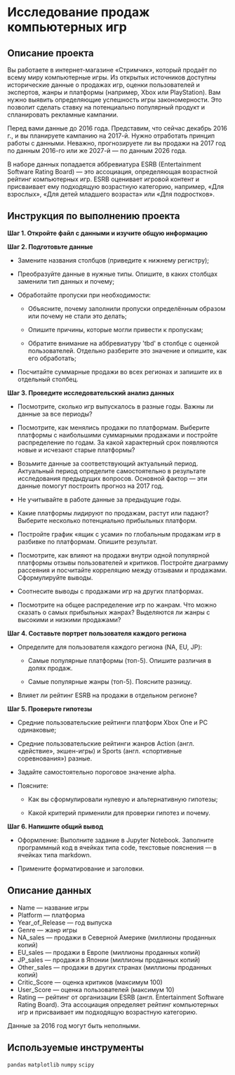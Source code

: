 # Исследование продаж компьютерных игр
## Описание проекта
Вы работаете в интернет-магазине «Стримчик», который продаёт по всему миру компьютерные игры. Из открытых источников доступны исторические данные о продажах игр, оценки пользователей и экспертов, жанры и платформы (например, Xbox или PlayStation). Вам нужно выявить определяющие успешность игры закономерности. Это позволит сделать ставку на потенциально популярный продукт и спланировать рекламные кампании.

Перед вами данные до 2016 года. Представим, что сейчас декабрь 2016 г., и вы планируете кампанию на 2017-й. Нужно отработать принцип работы с данными. Неважно, прогнозируете ли вы продажи на 2017 год по данным 2016-го или же 2027-й — по данным 2026 года.

В наборе данных попадается аббревиатура ESRB (Entertainment Software Rating Board) — это ассоциация, определяющая возрастной рейтинг компьютерных игр. ESRB оценивает игровой контент и присваивает ему подходящую возрастную категорию, например, «Для взрослых», «Для детей младшего возраста» или «Для подростков».

## Инструкция по выполнению проекта
**Шаг 1. Откройте файл с данными и изучите общую информацию**

**Шаг 2. Подготовьте данные**

- Замените названия столбцов (приведите к нижнему регистру);

- Преобразуйте данные в нужные типы. Опишите, в каких столбцах заменили тип данных и почему;

- Обработайте пропуски при необходимости:

  - Объясните, почему заполнили пропуски определённым образом или почему не стали это делать;

  - Опишите причины, которые могли привести к пропускам;

  - Обратите внимание на аббревиатуру 'tbd' в столбце с оценкой пользователей. Отдельно разберите это значение и опишите, как его обработать;

- Посчитайте суммарные продажи во всех регионах и запишите их в отдельный столбец.

**Шаг 3. Проведите исследовательский анализ данных**

- Посмотрите, сколько игр выпускалось в разные годы. Важны ли данные за все периоды?

- Посмотрите, как менялись продажи по платформам. Выберите платформы с наибольшими суммарными продажами и постройте распределение по годам. За какой характерный срок появляются новые и исчезают старые платформы?

- Возьмите данные за соответствующий актуальный период. Актуальный период определите самостоятельно в результате исследования предыдущих вопросов. Основной фактор — эти данные помогут построить прогноз на 2017 год.

- Не учитывайте в работе данные за предыдущие годы.

- Какие платформы лидируют по продажам, растут или падают? Выберите несколько потенциально прибыльных платформ.

- Постройте график «ящик с усами» по глобальным продажам игр в разбивке по платформам. Опишите результат.

- Посмотрите, как влияют на продажи внутри одной популярной платформы отзывы пользователей и критиков. Постройте диаграмму рассеяния и посчитайте корреляцию между отзывами и продажами. Сформулируйте выводы.

- Соотнесите выводы с продажами игр на других платформах.

- Посмотрите на общее распределение игр по жанрам. Что можно сказать о самых прибыльных жанрах? Выделяются ли жанры с высокими и низкими продажами?

**Шаг 4. Составьте портрет пользователя каждого региона**

- Определите для пользователя каждого региона (NA, EU, JP):

  - Самые популярные платформы (топ-5). Опишите различия в долях продаж.

  - Самые популярные жанры (топ-5). Поясните разницу.

- Влияет ли рейтинг ESRB на продажи в отдельном регионе?

**Шаг 5. Проверьте гипотезы**

- Средние пользовательские рейтинги платформ Xbox One и PC одинаковые;

- Средние пользовательские рейтинги жанров Action (англ. «действие», экшен-игры) и Sports (англ. «спортивные соревнования») разные.

- Задайте самостоятельно пороговое значение alpha.

- Поясните:
  - Как вы сформулировали нулевую и альтернативную гипотезы;

  - Какой критерий применили для проверки гипотез и почему.

**Шаг 6. Напишите общий вывод**

- Оформление: Выполните задание в Jupyter Notebook. Заполните программный код в ячейках типа code, текстовые пояснения — в ячейках типа markdown. 

- Примените форматирование и заголовки.

## Описание данных
- Name — название игры
- Platform — платформа
- Year_of_Release — год выпуска
- Genre — жанр игры
- NA_sales — продажи в Северной Америке (миллионы проданных копий)
- EU_sales — продажи в Европе (миллионы проданных копий)
- JP_sales — продажи в Японии (миллионы проданных копий)
- Other_sales — продажи в других странах (миллионы проданных копий)
- Critic_Score — оценка критиков (максимум 100)
- User_Score — оценка пользователей (максимум 10)
- Rating — рейтинг от организации ESRB (англ. Entertainment Software Rating Board). Эта ассоциация определяет рейтинг компьютерных игр и присваивает им подходящую возрастную категорию.

Данные за 2016 год могут быть неполными.

## Используемые инструменты

`pandas` `matplotlib` `numpy` `scipy`
